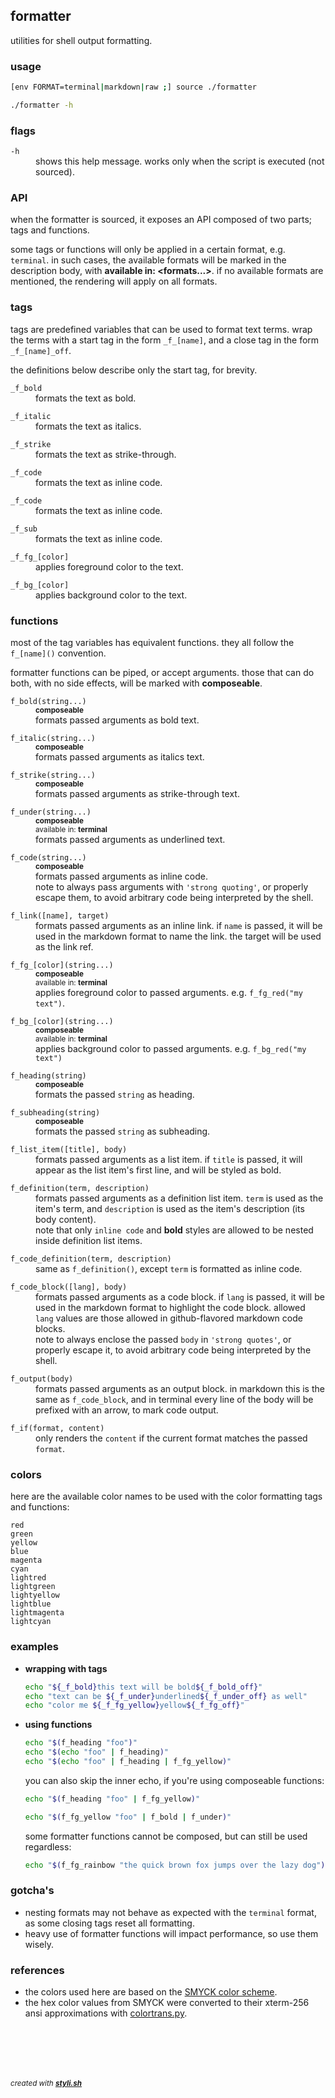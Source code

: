 
## formatter

utilities for shell output formatting.

### usage

```sh
[env FORMAT=terminal|markdown|raw ;] source ./formatter
```

```sh
./formatter -h
```

### flags

<dl>
	<dt><code>-h</code></dt>
	<dd>shows this help message. works only when the script is executed (not sourced).<br/></dd>
</dl>

### API
 
when the formatter is sourced, it exposes an API composed of two parts; tags and functions.

some tags or functions will only be applied in a certain format, e.g. `terminal`. in such cases, the available formats will be  marked in the description body, with **available in: <formats...>**.
if no available formats are mentioned, the rendering will apply on all formats.

### tags 

tags are predefined variables that can be used to format text terms.
wrap the terms with a start tag in the form `_f_[name]`, and a close tag in the form `_f_[name]_off`.

the definitions below describe only the start tag, for brevity.

<dl>
	<dt><code>_f_bold</code></dt>
	<dd>formats the text as bold.<br/></dd>
</dl>

<dl>
	<dt><code>_f_italic</code></dt>
	<dd>formats the text as italics.<br/></dd>
</dl>

<dl>
	<dt><code>_f_strike</code></dt>
	<dd>formats the text as strike-through.<br/></dd>
</dl>

<dl>
	<dt><code>_f_code</code></dt>
	<dd>formats the text as inline code.<br/></dd>
</dl>

<dl>
	<dt><code>_f_code</code></dt>
	<dd>formats the text as inline code.<br/></dd>
</dl>

<dl>
	<dt><code>_f_sub</code></dt>
	<dd>formats the text as inline code.<br/></dd>
</dl>

<dl>
	<dt><code>_f_fg_[color]</code></dt>
	<dd>applies foreground color to the text.<br/></dd>
</dl>

<dl>
	<dt><code>_f_bg_[color]</code></dt>
	<dd>applies background color to the text.<br/></dd>
</dl>

### functions 

most of the tag variables has equivalent functions. they all follow the `f_[name]()` convention.

formatter functions can be piped, or accept arguments. those that can do both, 
with no side effects, will be marked with **composeable**.

<dl>
	<dt><code>f_bold(string...)</code></dt>
	<dd><strong><sup>composeable</sup></strong><br/>
formats passed arguments as bold text.<br/></dd>
</dl>

<dl>
	<dt><code>f_italic(string...)</code></dt>
	<dd><strong><sup>composeable</sup></strong><br/>
formats passed arguments as italics text.<br/></dd>
</dl>

<dl>
	<dt><code>f_strike(string...)</code></dt>
	<dd><strong><sup>composeable</sup></strong><br/>
formats passed arguments as strike-through text.<br/></dd>
</dl>

<dl>
	<dt><code>f_under(string...)</code></dt>
	<dd><strong><sup>composeable</sup></strong><br/>
<sup>available in: <strong>terminal</strong></sup><br/>
formats passed arguments as underlined text.<br/></dd>
</dl>

<dl>
	<dt><code>f_code(string...)</code></dt>
	<dd><strong><sup>composeable</sup></strong><br/>
formats passed arguments as inline code.<br/>
note to always pass arguments with <code>'strong quoting'</code>, or properly escape them, to avoid arbitrary code being interpreted by the shell.<br/></dd>
</dl>

<dl>
	<dt><code>f_link([name], target)</code></dt>
	<dd>formats passed arguments as an inline link. if <code>name</code> is passed, it will be used in the markdown format to name the link. the target will be used as the link ref.<br/></dd>
</dl>

<dl>
	<dt><code>f_fg_[color](string...)</code></dt>
	<dd><strong><sup>composeable</sup></strong><br/>
<sup>available in: <strong>terminal</strong></sup><br/>
applies foreground color to passed arguments. e.g. <code>f_fg_red("my text")</code>.<br/></dd>
</dl>

<dl>
	<dt><code>f_bg_[color](string...)</code></dt>
	<dd><strong><sup>composeable</sup></strong><br/>
<sup>available in: <strong>terminal</strong></sup><br/>
applies background color to passed arguments. e.g. <code>f_bg_red("my text")</code><br/></dd>
</dl>

<dl>
	<dt><code>f_heading(string)</code></dt>
	<dd><strong><sup>composeable</sup></strong><br/>
formats the passed <code>string</code> as heading.<br/></dd>
</dl>

<dl>
	<dt><code>f_subheading(string)</code></dt>
	<dd><strong><sup>composeable</sup></strong><br/>
formats the passed <code>string</code> as subheading.<br/></dd>
</dl>

<dl>
	<dt><code>f_list_item([title], body)</code></dt>
	<dd>formats passed arguments as a list item. if <code>title</code> is passed, it will appear as the list item's first line, and will be styled as bold.<br/></dd>
</dl>

<dl>
	<dt><code>f_definition(term, description)</code></dt>
	<dd>formats passed arguments as a definition list item. <code>term</code> is used as the item's term, and <code>description</code> is used as the item's description (its body content).<br/>
note that only <code>inline code</code> and <strong>bold</strong> styles are allowed to be nested inside definition list items.<br/></dd>
</dl>

<dl>
	<dt><code>f_code_definition(term, description)</code></dt>
	<dd>same as <code>f_definition()</code>, except <code>term</code> is formatted as inline code.<br/></dd>
</dl>

<dl>
	<dt><code>f_code_block([lang], body)</code></dt>
	<dd>formats passed arguments as a code block. if <code>lang</code> is passed, it will be used in the markdown format to highlight the code block. allowed <code>lang</code> values are those allowed in github-flavored markdown code blocks.<br/>
note to always enclose the passed <code>body</code> in <code>'strong quotes'</code>, or properly escape it, to avoid arbitrary code being interpreted by the shell.<br/></dd>
</dl>

<dl>
	<dt><code>f_output(body)</code></dt>
	<dd>formats passed arguments as an output block. in markdown this is the same as <code>f_code_block</code>, and in terminal every line of the body will be prefixed with an arrow, to mark code output.<br/></dd>
</dl>

<dl>
	<dt><code>f_if(format, content)</code></dt>
	<dd>only renders the <code>content</code> if the current format matches the passed <code>format</code>.<br/></dd>
</dl>

### colors

here are the available color names to be used with the color formatting tags and functions:

```
red
green
yellow
blue
magenta
cyan
lightred
lightgreen
lightyellow
lightblue
lightmagenta
lightcyan
```

### examples

- **wrapping with tags**  
  ```sh
  echo "${_f_bold}this text will be bold${_f_bold_off}"
  echo "text can be ${_f_under}underlined${_f_under_off} as well"
  echo "color me ${_f_fg_yellow}yellow${_f_fg_off}"
  ```

- **using functions**  
  ```sh
  echo "$(f_heading "foo")"
  echo "$(echo "foo" | f_heading)"
  echo "$(echo "foo" | f_heading | f_fg_yellow)"
  ```
  
  you can also skip the inner echo, if you're using composeable functions:
  
  ```sh
  echo "$(f_heading "foo" | f_fg_yellow)"
  ```
  
  
  ```sh
  echo "$(f_fg_yellow "foo" | f_bold | f_under)"
  ```
  
  
  some formatter functions cannot be composed, but can still be used regardless:
  
  ```sh
  echo "$(f_fg_rainbow "the quick brown fox jumps over the lazy dog")"
  ```
  

### gotcha's

- nesting formats may not behave as expected with the `terminal` format, as some closing tags reset all formatting.
- heavy use of formatter functions will impact performance, so use them wisely.

### references

- the colors used here are based on the [SMYCK color scheme](http://color.smyck.org/).
- the hex color values from SMYCK were converted to their xterm-256 ansi approximations with [colortrans.py](https://gist.github.com/MicahElliott/719710).



<br/><br/>
---
<sup><i>created with <b><a href="https://github.com/eliranmal/styli.sh">styli.sh</a></b></i></sup>
